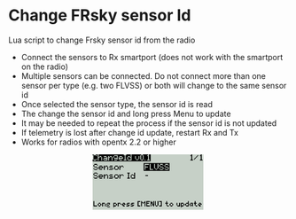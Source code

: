 # Change FRsky sensor Id

Lua script to change Frsky sensor id from the radio

- Connect the sensors to Rx smartport (does not work with the smartport on the radio)
- Multiple sensors can be connected. Do not connect more than one sensor per type (e.g. two FLVSS) or both will change to the same sensor id
- Once selected the sensor type, the sensor id is read
- The change the sensor id and long press Menu to update
- It may be needed to repeat the process if the sensor id is not updated
- If telemetry is lost after change id update, restart Rx and Tx
- Works for radios with opentx 2.2 or higher

<p align="center"><img src="./images/chgId.png" width="200"></p>
